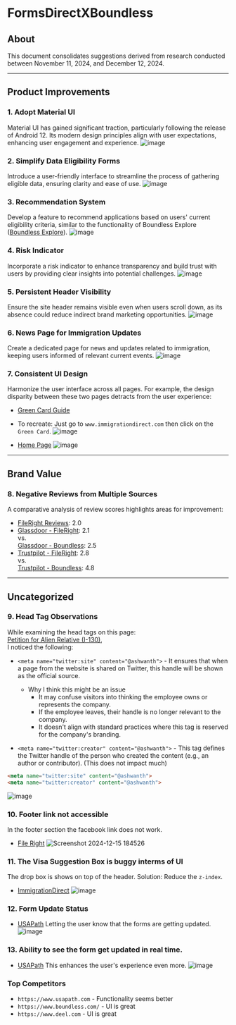 # FormsDirectXBoundless

## About
This document consolidates suggestions derived from research conducted between November 11, 2024, and December 12, 2024.

---

## Product Improvements

### 1. Adopt Material UI
Material UI has gained significant traction, particularly following the release of Android 12. Its modern design principles align with user expectations, enhancing user engagement and experience.
![image](https://github.com/user-attachments/assets/f6534e51-10f6-4432-9feb-cf053a051a5c)

### 2. Simplify Data Eligibility Forms
Introduce a user-friendly interface to streamline the process of gathering eligible data, ensuring clarity and ease of use.
![image](https://github.com/user-attachments/assets/d5f063cf-ac58-40b8-b6cd-42b538ba4717)

### 3. Recommendation System
Develop a feature to recommend applications based on users' current eligibility criteria, similar to the functionality of Boundless Explore ([Boundless Explore](https://explore.boundless.com/)).
![image](https://github.com/user-attachments/assets/349974df-eb53-4b53-88f9-bf20de4a4db7)

### 4. Risk Indicator
Incorporate a risk indicator to enhance transparency and build trust with users by providing clear insights into potential challenges.
![image](https://github.com/user-attachments/assets/8faa24b8-245c-4412-9b6e-e4b694cae709)

### 5. Persistent Header Visibility
Ensure the site header remains visible even when users scroll down, as its absence could reduce indirect brand marketing opportunities.
![image](https://github.com/user-attachments/assets/301cd668-e225-43d0-a3cf-99c27855c422)

### 6. News Page for Immigration Updates
Create a dedicated page for news and updates related to immigration, keeping users informed of relevant current events.
![image](https://github.com/user-attachments/assets/9b300ca7-439a-4a0d-b2fc-0863ff657789)

### 7. Consistent UI Design
Harmonize the user interface across all pages. For example, the design disparity between these two pages detracts from the user experience:
- [Green Card Guide](https://www.immigrationdirect.com/green-card-guide/)
* To recreate: Just go to `www.immigrationdirect.com` then click on the `Green Card`.
![image](https://github.com/user-attachments/assets/b38ab5b6-b2c9-4c8a-8c7e-40f481265f43)
- [Home Page](https://www.immigrationdirect.com/)
![image](https://github.com/user-attachments/assets/836b7a10-b20a-4eec-bfa9-8b2711f926c5)

---

## Brand Value

### 8. Negative Reviews from Multiple Sources
A comparative analysis of review scores highlights areas for improvement:
- [FileRight Reviews](https://www.reviews.io/company-reviews/store/fileright-com): 2.0
- [Glassdoor - FileRight](https://www.glassdoor.co.in/Reviews/FileRight-Reviews-E1091389.htm): 2.1  
  vs.  
  [Glassdoor - Boundless](https://www.glassdoor.co.in/Overview/Working-at-Boundless-Immigration-EI_IE2018938.11,32.htm): 2.5
- [Trustpilot - FileRight](https://www.trustpilot.com/review/www.fileright.com): 2.8  
  vs.  
  [Trustpilot - Boundless](https://www.trustpilot.com/review/boundless.com): 4.8

---

## Uncategorized

### 9. Head Tag Observations
While examining the head tags on this page:  
[Petition for Alien Relative (I-130)](https://www.immigrationdirect.com/petition-for-alien-relative-i130-preparation-service/),  
I noticed the following:
* `<meta name="twitter:site" content="@ashwanth">` - It ensures that when a page from the website is shared on Twitter, this handle will be shown as the official source.
    * Why I think this might be an issue
      * It may confuse visitors into thinking the employee owns or represents the company.
      * If the employee leaves, their handle is no longer relevant to the company.
      * It doesn't align with standard practices where this tag is reserved for the company's branding.
  
* `<meta name="twitter:creator" content="@ashwanth">` - This tag defines the Twitter handle of the person who created the content (e.g., an author or contributor). (This does not impact much)
```html
<meta name="twitter:site" content="@ashwanth">
<meta name="twitter:creator" content="@ashwanth">
```

![image](https://github.com/user-attachments/assets/e69bc1a4-1b90-436e-8c70-e08159cc771a)

### 10. Footer link not accessible
In the footer section the facebook link does not work.
- [File Right](https://www.fileright.com/)
![Screenshot 2024-12-15 184526](https://github.com/user-attachments/assets/1a79c79c-e72d-41b4-89c5-96cd9f229084)

### 11. The Visa Suggestion Box is buggy interms of UI
The drop box is shows on top of the header.
Solution: Reduce the `z-index`.
- [ImmigrationDirect](https://www.immigrationdirect.com/)
![image](https://github.com/user-attachments/assets/ce0a8a41-a3fa-4c84-acd9-3cf9482d30ea)

### 12. Form Update Status
- [USAPath](https://www.usapath.com)
Letting the user know that the forms are getting updated.
![image](https://github.com/user-attachments/assets/d1c158a9-ca98-4c99-b976-c128dc7f752f)

### 13. Ability to see the form get updated in real time.
- [USAPath](https://www.usapath.com)
This enhances the user's experience even more.
![image](https://github.com/user-attachments/assets/9a9315d3-2c71-47b3-ba36-8a1ea86e068e)


### Top Competitors
* `https://www.usapath.com` - Functionality seems better 
* `https://www.boundless.com/` - UI is great
* `https://www.deel.com` - UI is great
